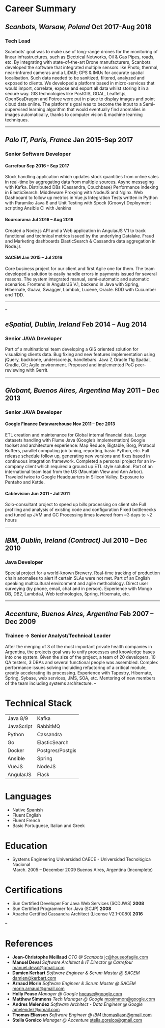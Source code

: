 # Career Summary
## *Scanbots, Warsaw, Poland* **Oct 2017-Aug 2018**
### Tech Lead
Scanbots’ goal was to make use of long-range drones for the monitoring of linear infrastructures, 
such as Electrical Networks, Oil & Gas Pipes, roads, etc.
By integrating with state-of-the-art Drone manufacturers, Scanbots developed the software that integrated 
multiple sensors like Photo, thermal, near-infrared cameras and a LiDAR; GPS & IMUs for accurate spatial localisation.
Such data needed to be sanitized, filtered, analyzed and exposed to clients. 
We developed a platform based in micro-services that would import, correlate, expose and export all data whilst storing
it in a secure way.
GIS technologies like PostGIS, GDAL, Leaflet.js, OpenSeaDragon and Potree were put in place to display images 
and point cloud data online.
The platform's goal was to become the input to a Semi-supervised learning algorithm that would eventually find
anomalies in images automatically, thanks to computer vision & machine learning techniques. 

---

## *Palo IT, Paris, France* **Jan 2015-Sep 2017**
### Senior Software Developer

#### Carrefour **Sep 2016 – Sep 2017**
Stock handling application which updates stock quantities from online sales in real-time 
by aggregating data from multiple sources.
Async messaging with Kafka.
Distributed DBs (Cassandra, Couchbase)
Performance indexing in ElasticSearch.
Middleware Proxying with NodeJS and Nginx.
Web Dashboard to follow up metrics in Vue.js
Integration Tests written in Python with Paramiko
Java 8 and Unit Testing with Spock (Groovy)
Deployment scripting Ansible
CI with Jenkins

#### Boursorama **Jul 2016 – Aug 2016**
Created a Node.js API and a Web application in AngularJS V.1 to track functional and technical metrics issued 
by the underlying Datalake.
Fraud and Marketing dashboards
ElasticSearch & Cassandra data aggregation in Node.js

#### SACEM **Jan 2015 – Jul 2016**
Core business project for our client and first Agile one for them. 
The team developed a solution to easily handle errors in payments issued for several reasons. 
The system integrated manual, semi-automatic and automatic scenarios. 
Frontend in AngularJS V.1, backend in Java with Spring, Hibernate, Guava, Swagger, Lombok, Lucene, Oracle. 
BDD with Cucumber and TDD.

---
~~-~~
## *eSpatial, Dublin, Ireland* **Feb 2014 – Aug 2014**
### Senior JAVA Developer
Part of a multinational team developing a GIS oriented solution for visualizing clients data. 
Bug fixing and new features implementation using jQuery, backbone, underscore.js, handlebars. 
Java 7, Oracle 11g Spatial, Gradle, Git; Agile environment. 
Proposed and implemented PoC peer-reviewing with Gerrit.

---

## *Globant, Buenos Aires, Argentina* **May 2011 – Dec 2013**
### Senior JAVA Developer
#### Google Finance Datawarehouse **Nov 2011 – Dec 2013**
ETL creation and maintenance for Global internal financial data. 
Large datasets handling with Flume Java (Google’s implementation) 
Google toolset and architecture experience: Map Reduce, Bigtable, Borg, Protocol Buffers, parallel computing job tuning, 
reporting, basic Python, etc. 
Full release schedule follow up, generating new versions and fixes based in continuous integration framework. 
Completed a personal project for an in-company client which required a ground up ETL style solution. 
Part of an international team lead from the US (Mountain View and Ann Arbor). 
Traveled twice to Google Headquarters in Silicon Valley. 
Exposure to Pentaho and Kettle.

#### Cablevision **Jun 2011 - Jul 2011**
Solo-consultant project to speed up bills processing on client site
Full profiling and analysis of existing code and configuration
Fixed bottlenecks and tuned up JVM and GC
Processing times lowered from ~3 days to ~2 hours

---

## *IBM, Dublin, Ireland (Contract)* **Jul 2010 – Dec 2010**
### Java Developer
Special project for a world-known Brewery. 
Real-time tracking of production chain anomalies to alert if certain SLAs were not met. 
Part of an English speaking multicultural environment and agile methodology. 
Direct user surveying (by phone, email, chat and in person). 
Experience with Mongo DB, DB2, LambdaJ, Web technologies, Spring, Hibernate, etc.

---

## *Accenture, Buenos Aires, Argentina* **Feb 2007 – Dec 2009**
### Trainee -> Senior Analyst/Technical Leader 
After the merging of 3 of the most important private health companies in Argentina, 
the projects goal was to unify processes and knowledge bases into one system. 
Given the size of the project, a team of 20 developers, 10 QA testers, 3 DBAs and several functional people was assembled. 
Complex performance issues solving incluiding refactoring of a critical module, 
greatly accelerating its processing. 
Experience with Tapestry, Hibernate, Spring, Sybase, web services, JMS, SOA, etc. 
Mentoring of new members of the team including systems architecture.
~~-~~
# Technical Stack
|               |                  |
|:--------------|:-----------------|
| Java 8/9      | Kafka            |
| JavaScript    | RabbitMQ         |
| Python        | Cassandra        |
| Go            | ElasticSearch    |
| Docker        | Postgres/Postgis |
| Ansible       | Spring           |
| VueJS         | NodeJS           |
| AngularJS     | Flask            |


# Languages
* Native Spanish
* Fluent English
* Fluent French
* Basic Portuguese, Italian and Greek

# Education
* Systems Engineering
  Universidad CAECE - Universidad Tecnológica Nacional  
  March. 2005 – December 2009
  Buenos Aires, Argentina (Incomplete)

# Certifications
* Sun Certified Developer For Java Web Services (SCDJWS) **2008**
* Sun Certified Programmer for Java (SCJP) **2008**
* Apache Certified Cassandra Architect  (License V2.1-0080) **2016**

~~-~~

# References
* **Jean-Christophe Meillaud**
  *CTO @ Scanbots*
  jc@houseofagile.com
* **Manuel Deval**
  *Software Architect & IT Director @ Carrefour*
  manuel.deval@gmail.com
* **Damien Kerbart**
  *Software Engineer & Scrum Master @ SACEM*
  damien@kerbart.com
* **Arnaud Morin**
  *Software Engineer & Scrum Master @ SACEM* 
  morin.arnaud@gmail.com
* **Holly Pease**
  *Manager @ Google*
  hpease@google.com
* **Matthew Simmons**
  *Tech Manager @ Google*
  mpsimmon@google.com
* **Andres Melendez**
  *Software Architect - Data Engineer @ Google*
  amelendez@gmail.com
* **Thomas Eliassen**
  *Software Engineer @ IBM*
  thomasliasn@gmail.com
* **Stella Goreico**
  *Manager @ Accenture*
  stella.goreico@gmail.com